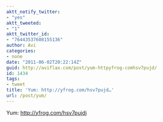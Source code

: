 ```yaml
---
aktt_notify_twitter:
- "yes"
aktt_tweeted:
- "1"
aktt_twitter_id:
- "76443537608155136"
author: Avi
categories:
- none
date: "2011-06-02T20:22:14Z"
guid: http://aviflax.com/post/yum-httpyfrog-comhsv7pujd/
id: 1434
tags:
- tweet
title: 'Yum: http://yfrog.com/hsv7pujd…'
url: /post/yum/
---
```

Yum: <a href="http://yfrog.com/hsv7pujdj" rel="nofollow">http://yfrog.com/hsv7pujdj</a>